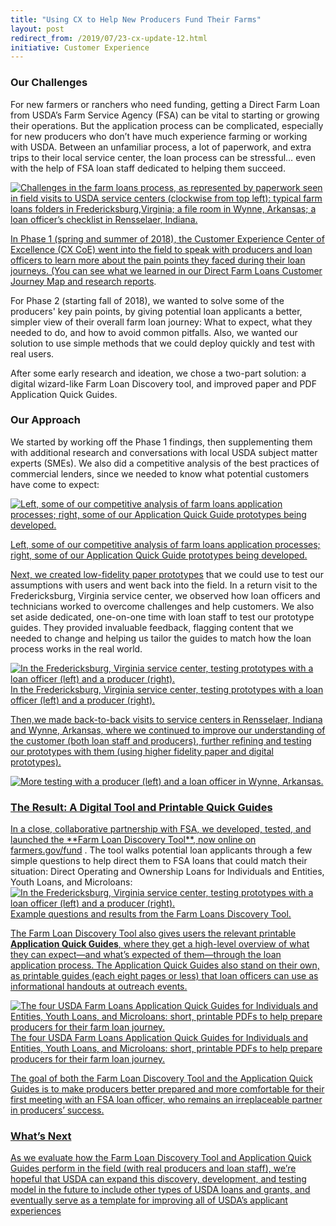 ```yaml
---
title: "Using CX to Help New Producers Fund Their Farms"
layout: post
redirect_from: /2019/07/23-cx-update-12.html
initiative: Customer Experience
---
```

<h3>Our Challenges</h3>

For new farmers or ranchers who need funding, getting a Direct Farm Loan from USDA’s Farm Service Agency (FSA) can be 
vital to starting or growing their operations. But the application process can be complicated, especially for new producers 
who don’t have much experience farming or working with USDA. Between an unfamiliar process, a lot of paperwork, and extra 
trips to their local service center, the loan process can be stressful… even with the help of FSA loan staff dedicated to 
helping them succeed.

<a href="{{site.baseurl}}/images/paper-process-farm-loans.png" target="_blank" rel="noopener noreferrer">
<img src="{{site.baseurl}}/images/paper-process-farm-loans.png" alt="Challenges in the farm loans process, as represented by 
paperwork seen in field visits to USDA service centers (clockwise from top left): typical farm loans folders in Fredericksburg,Virginia; a file room in Wynne, Arkansas; a loan officer’s checklist in Rensselaer, Indiana.">

In Phase 1 (spring and summer of 2018), the Customer Experience Center of Excellence (CX CoE) went into the field to speak 
with producers and loan officers to learn more about the pain points they faced during their loan journeys. (You can see 
what we learned in our <a href="https://coe.gsa.gov/coe/farm-loans/index.html">Direct Farm Loans Customer Journey Map and research reports</a>.

For Phase 2 (starting fall of 2018), we wanted to solve some of the producers' key pain points, by giving potential loan applicants a better, simpler view of their overall farm loan journey: What to expect, what they needed to do, and how to avoid common pitfalls. Also, we wanted our solution to use simple methods that we could deploy quickly and test with real users.

After some early research and ideation, we chose a two-part solution: a digital wizard-like Farm Loan Discovery tool, and improved paper and PDF Application Quick Guides. 

<h3>Our Approach</h3>

We started by working off the Phase 1 findings, then supplementing them with additional research and conversations with 
local USDA subject matter experts (SMEs). We also did a competitive analysis of the best practices of commercial lenders, 
since we needed to know what potential customers have come to expect:

<a href="{{site.baseurl}}/images/competitive-analysis.png" target="_blank" rel="noopener noreferrer">
<img src="{{site.baseurl}}/images/competitive-analysis.png" alt="Left, some of our competitive analysis of farm loans 
application processes; right, some of our Application Quick Guide prototypes being developed.">

Left, some of our competitive analysis of farm loans application processes; right, some of our Application Quick Guide 
prototypes being developed.

Next, we created <a href="https://www.usability.gov/how-to-and-tools/methods/prototyping.html">low-fidelity paper prototypes</a> that we could use to test our assumptions with users and went back into the field. In a return visit to the Fredericksburg, Virginia service center, we observed how loan officers and technicians worked to overcome challenges and help customers. We also set aside dedicated, one-on-one time with loan staff to test our prototype guides. They provided 
invaluable feedback, flagging content that we needed to change and helping us tailor the guides to match how the loan process works in the real world.

<a href="{{site.baseurl}}/images/testing-protoypes.png" target="_blank" rel="noopener noreferrer">
<img src="{{site.baseurl}}/images/testing-protoypes.png" alt="In the Fredericksburg, Virginia service center, testing prototypes with a loan officer (left) and a producer (right).">
In the Fredericksburg, Virginia service center, testing prototypes with a loan officer (left) and a producer (right).

Then,we made back-to-back visits to service centers in Rensselaer, Indiana and Wynne, Arkansas, where we continued to improve our understanding of the customer (both loan staff and producers), further refining and testing our prototypes with them (using higher fidelity paper and digital prototypes).  

<a href="{{site.baseurl}}/images/testing-with-producers-loan-officers.png" target="_blank" rel="noopener noreferrer">
<img src="{{site.baseurl}}/images/testing-with-producers-loan-officers.png" alt="More testing with a producer (left) and a loan officer in Wynne, Arkansas.">

<h3>The Result: A Digital Tool and Printable Quick Guides</h3>
In a close, collaborative partnership with FSA, we developed, tested, and launched the **Farm Loan Discovery Tool**, now online on <a href="farmers.gov/fundl">farmers.gov/fund</a> . The tool walks potential loan applicants through a few simple questions to help direct them to FSA loans that could match their situation: Direct Operating and Ownership Loans for Individuals and Entities, Youth Loans, and Microloans:

<a href="{{site.baseurl}}/images/example-questions-fldt.png" target="_blank" rel="noopener noreferrer">
<img src="{{site.baseurl}}/images/example-questions-fldt.png" alt="In the Fredericksburg, Virginia service center, testing prototypes with a loan officer (left) and a producer (right).">
Example questions and results from the Farm Loans Discovery Tool.

The Farm Loan Discovery Tool also gives users the relevant printable **Application Quick Guides**, where they get a high-level overview of what they can expect—and what’s expected of them—through the loan application process. The Application Quick Guides also stand on their own, as printable guides (each eight pages or less) that loan officers can use as informational handouts at outreach events. 

<a href="{{site.baseurl}}/images/USDA-Farm Loans-Application-Quick-Guides.png" target="_blank" rel="noopener noreferrer">
<img src="{{site.baseurl}}/images/USDA-Farm Loans-Application-Quick-Guides.png" alt="The four USDA Farm Loans Application Quick Guides for Individuals and Entities, Youth Loans, and Microloans: short, printable PDFs to help prepare producers for their farm loan journey.">
The four USDA Farm Loans Application Quick Guides for Individuals and Entities, Youth Loans, and Microloans: short, printable PDFs to help prepare producers for their farm loan journey.

The goal of both the Farm Loan Discovery Tool and the Application Quick Guides is to make producers better prepared and more comfortable for their first meeting with an FSA loan officer, who remains an irreplaceable partner in producers’ success. 

<h3>What’s Next</h3>
As we evaluate how the Farm Loan Discovery Tool and Application Quick Guides perform in the field (with real producers and loan staff), we’re hopeful that USDA can expand this discovery, development, and testing model in the future to include other types of USDA loans and grants, and eventually serve as a template for improving all of USDA’s applicant experiences




